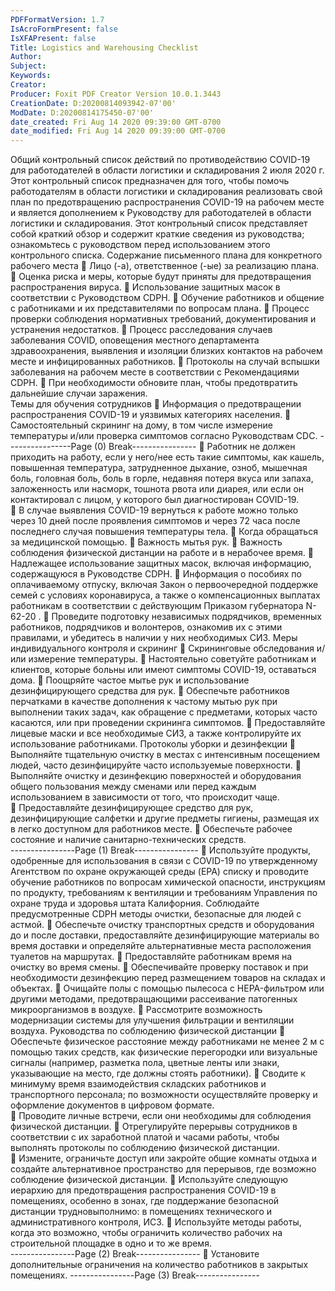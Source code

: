 ```yaml
---
PDFFormatVersion: 1.7
IsAcroFormPresent: false
IsXFAPresent: false
Title: Logistics and Warehousing Checklist
Author: 
Subject: 
Keywords: 
Creator: 
Producer: Foxit PDF Creator Version 10.0.1.3443
CreationDate: D:20200814093942-07'00'
ModDate: D:20200814175450-07'00'
date_created: Fri Aug 14 2020 09:39:00 GMT-0700
date_modified: Fri Aug 14 2020 09:39:00 GMT-0700
---
```

Общий контрольный список действий по 
противодействию COVID-19 
для работодателей в области логистики и складирования 
2 июля 2020 г. 
Этот контрольный список предназначен для того, чтобы помочь работодателям в области 
логистики и складирования реализовать свой план по предотвращению распространения 
COVID-19 на рабочем месте и является дополнением к Руководству для работодателей в 
области логистики и складирования. Этот контрольный список представляет собой краткий 
обзор и содержит краткие сведения из руководства; ознакомьтесь с руководством перед 
использованием этого контрольного списка. 
Содержание письменного плана для 
конкретного рабочего места 
 Лицо (-а), ответственное (-ые) за реализацию плана. 
 Оценка риска и меры, которые будут приняты для предотвращения 
распространения вируса. 
 Использование защитных масок в соответствии с Руководством CDPH. 
 Обучение работников и общение с работниками и их представителями по 
вопросам плана. 
 Процесс проверки соблюдения нормативных требований, 
документирования и устранения недостатков. 
 Процесс расследования случаев заболевания COVID, оповещения местного 
департамента здравоохранения, выявления и изоляции близких контактов на 
рабочем месте и инфицированных работников. 
 Протоколы на случай вспышки заболевания на рабочем месте в 
соответствии с Рекомендациями CDPH. 
 При необходимости обновите план, чтобы предотвратить дальнейшие случаи 
заражения.     
Темы для обучения сотрудников 
 Информация о предотвращении распространения COVID-19 и уязвимых 
категориях населения. 
 Самостоятельный скрининг на дому, в том числе измерение температуры 
и/или проверка симптомов согласно Руководствам CDC. 
----------------Page (0) Break----------------
 Работник не должен приходить на работу, если у него/нее есть такие 
симптомы, как кашель, повышенная температура, затрудненное дыхание, 
озноб, мышечная боль, головная боль, боль в горле, недавняя потеря вкуса 
или запаха, заложенность или насморк, тошнота рвота или диарея, или если 
он контактировал с лицом, у которого был диагностирован COVID-19.  
 В случае выявления COVID-19 вернуться к работе можно только через 10 дней 
после проявления симптомов и через 72 часа после последнего случая 
повышения температуры тела. 
 Когда обращаться за медицинской помощью. 
 Важность мытья рук. 
 Важность соблюдения физической дистанции на работе и в нерабочее 
время. 
 Надлежащее использование защитных масок, включая информацию, 
содержащуюся в Руководстве CDPH. 
 Информация о пособиях по оплачиваемому отпуску, включая Закон о 
первоочередной поддержке семей с условиях коронавируса,  а также о 
компенсационных выплатах работникам в соответствии с действующим 
Приказом губернатора N-62-20 . 
 Проведите подготовку независимых подрядчиков, временных работников, 
подрядчиков и волонтеров, ознакомив их с этими правилами, и убедитесь в 
наличии у них необходимых СИЗ. 
Меры индивидуального контроля и скрининг 
 Скрининговые обследования и/или измерение температуры. 
 Настоятельно советуйте работникам и клиентов, которые больны или имеют 
симптомы COVID-19, оставаться дома. 
 Поощряйте частое мытье рук и использование дезинфицирующего средства 
для рук. 
 Обеспечьте работников перчатками в качестве дополнения к частому мытью 
рук при выполнении таких задач, как обращение с предметами, которых 
часто касаются, или при проведении скрининга симптомов. 
 Предоставляйте лицевые маски и все необходимые СИЗ, а также 
контролируйте их использование работниками. 
Протоколы уборки и дезинфекции 
 Выполняйте тщательную очистку в местах с интенсивным посещением 
людей, часто дезинфицируйте часто используемые поверхности. 
 Выполняйте очистку и дезинфекцию поверхностей и оборудования общего 
пользования между сменами или перед каждым использованием в 
зависимости от того, что происходит чаще.  
 Предоставляйте дезинфицирующее средство для рук, дезинфицирующие 
салфетки и другие предметы гигиены, размещая их в легко доступном для 
работников месте. 
 Обеспечьте рабочее состояние и наличие санитарно-технических средств.  
----------------Page (1) Break----------------
 Используйте продукты, одобренные для использования в связи с COVID-19 по 
утвержденному Агентством по охране окружающей среды (EPA) списку и 
проводите обучение работников по вопросам химической опасности, 
инструкциям по продукту, требованиям к вентиляции и требованиям 
Управления по охране труда и здоровья штата Калифорния. Соблюдайте 
предусмотренные CDPH методы очистки, безопасные для людей с астмой. 
 Обеспечьте очистку транспортных средств и оборудования до и после 
доставки, предоставляйте дезинфицирующие материалы во время доставки 
и определяйте альтернативные места расположения туалетов на 
маршрутах. 
 Предоставляйте работникам время на очистку во время смены. 
 Обеспечивайте проверку поставок и при необходимости дезинфекцию 
перед размещением товаров на складах и объектах. 
 Очищайте полы с помощью пылесоса с HEPA-фильтром или другими 
методами, предотвращающими рассеивание патогенных 
микроорганизмов в воздухе. 
 Рассмотрите возможность модернизации системы для улучшения 
фильтрации и вентиляции воздуха. 
Руководства по соблюдению физической 
дистанции 
 Обеспечьте физическое расстояние между работниками не менее 2 м с 
помощью таких средств, как физические перегородки или визуальные 
сигналы (например, разметка пола, цветные ленты или знаки, указывающие 
на место, где должны стоять работники). 
 Сводите к минимуму время взаимодействия складских работников и 
транспортного персонала; по возможности осуществляйте проверку и 
оформление документов в цифровом формате.  
 Проводите личные встречи, если они необходимы для соблюдения 
физической дистанции. 
 Отрегулируйте перерывы сотрудников в соответствии с их заработной платой 
и часами работы, чтобы выполнять протоколы по соблюдению физической 
дистанции.  
 Измените, ограничьте доступ или закройте общие комнаты отдыха и 
создайте альтернативное пространство для перерывов, где возможно 
соблюдение физической дистанции. 
 Используйте следующую иерархию для предотвращения распространения 
COVID-19 в помещениях, особенно в зонах, где поддержание безопасной 
дистанции трудновыполнимо: в помещениях технического и 
административного контроля, ИСЗ. 
 Используйте методы работы, когда это возможно, чтобы ограничить 
количество рабочих на строительной площадке в одно и то же время.  
----------------Page (2) Break----------------
 Установите дополнительные ограничения на количество работников в 
закрытых помещениях. 
----------------Page (3) Break----------------

